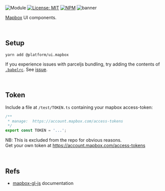 ![Module](https://img.shields.io/badge/%40platform-ui.mapbox-%23EA4E7E.svg)
[![License: MIT](https://img.shields.io/badge/license-MIT-blue.svg)](https://opensource.org/licenses/MIT)
[![NPM](https://img.shields.io/npm/v/@platform/ui.mapbox.svg?colorB=blue&style=flat)](https://www.npmjs.com/package/@platform/ui.mapbox)
![banner](https://uiharness.sfo2.digitaloceanspaces.com/%40platform/repo-banners/ui.mapbox.png)

[Mapbox](https://www.mapbox.com/) UI components.

<p>&nbsp;<p>

## Setup

    yarn add @platform/ui.mapbox

If you experience issues with parceljs bundling, try adding the contents of [`.babelrc`](./.babelrc). 
See [issue](https://github.com/parcel-bundler/parcel/issues/1128#issuecomment-497251288).

<p>&nbsp;<p>

## Token
Include a file at `/test/TOKEN.ts` containing your mapbox access-token:

```typescript
/**
 * manage:  https://account.mapbox.com/access-tokens
 */
export const TOKEN = '...';

```
NB: This is excluded from the repo for obvious reasons.  
Get your own token at https://account.mapbox.com/access-tokens


<p>&nbsp;<p>

## Refs

- [mapbox-gl-js](https://docs.mapbox.com/mapbox-gl-js/overview/) documentation


<p>&nbsp;<p>
<p>&nbsp;<p>
